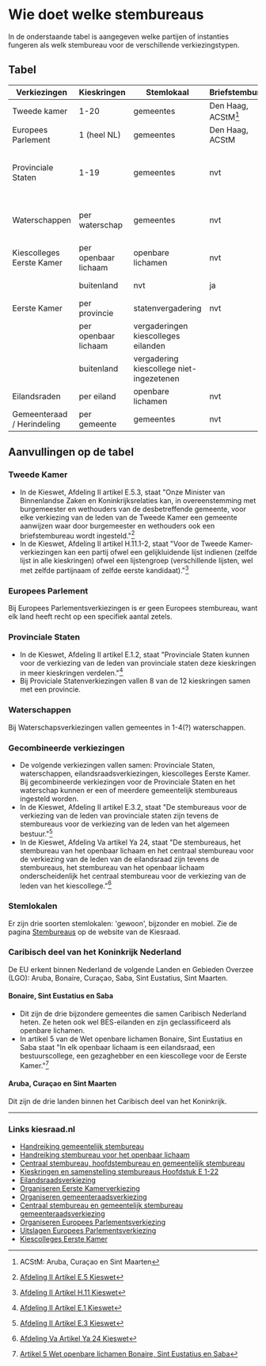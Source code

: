 # Wie doet welke stembureaus

In de onderstaande tabel is aangegeven welke partijen of instanties fungeren als welk stembureau voor de verschillende verkiezingstypen.

## Tabel

| Verkiezingen               | Kieskringen      | Stemlokaal        | Briefstembureau     | GSB            | HSB           | CSB            |
| -------------------------- | ---------------- | ----------------- | ------------------ | -------------- | ------------- | -------------- |
| Tweede kamer               | 1-20             | gemeentes         | Den Haag, ACStM[^1]    | gemeente       | kieskring     | Kiesraad       |
| Europees Parlement         | 1 (heel NL)      | gemeentes         | Den Haag, ACStM    | gemeente       | 20 HSBs       | Kiesraad       |
| Provinciale Staten         | 1-19             | gemeentes         | nvt                | gemeente       | als meerdere kieskringen in één provincie | 1 gemeente per provincie |
| Waterschappen              | per waterschap   | gemeentes         | nvt                | gemeente       | nvt           | 1 gemeente per waterschap |
| Kiescolleges Eerste Kamer  | per openbaar lichaam | openbare lichamen | nvt            | nvt            | nvt           | per eiland     |
|                            | buitenland       | nvt               | ja                 | nvt            | nvt           | Zuid-Holland   |
| Eerste Kamer               | per provincie    | statenvergadering | nvt                | nvt            | nvt           | Kiesraad       |
|                            | per openbaar lichaam | vergaderingen kiescolleges eilanden  |    |     |               |                |
|                            | buitenland       | vergadering kiescollege niet-ingezetenen |    |     |               |                |
| Eilandsraden               | per eiland       | openbare lichamen | nvt                | nvt            | nvt           | per eiland     |
| Gemeenteraad / Herindeling | per gemeente     | gemeentes         | nvt                | gemeente       | nvt           | per gemeente   |

[^1]: ACStM: Aruba, Curaçao en Sint Maarten

## Aanvullingen op de tabel

### Tweede Kamer

- In de Kieswet, Afdeling II artikel E.5.3, staat "Onze Minister van Binnenlandse Zaken en Koninkrijksrelaties kan, in overeenstemming met burgemeester en wethouders van de desbetreffende gemeente, voor elke verkiezing van de leden van de Tweede Kamer een gemeente aanwijzen waar door burgemeester en wethouders ook een briefstembureau wordt ingesteld."[^2]
- In de Kieswet, Afdeling II artikel H.11.1-2, staat "Voor de Tweede Kamer-verkiezingen kan een partij ofwel een gelijkluidende lijst indienen (zelfde lijst in alle kieskringen) ofwel een lijstengroep (verschillende lijsten, wel met zelfde partijnaam of zelfde eerste kandidaat)."[^3]

[^2]: [Afdeling II Artikel E.5 Kieswet](https://wetten.overheid.nl/jci1.3:c:BWBR0004627&afdeling=II&hoofdstuk=E&paragraaf=2&artikel=E_5&z=2023-06-20&g=2023-06-20)
[^3]: [Afdeling II Artikel H.11 Kieswet](https://wetten.overheid.nl/jci1.3:c:BWBR0004627&afdeling=II&hoofdstuk=H&artikel=H_11&z=2023-06-20&g=2023-06-20)

### Europees Parlement

Bij Europees Parlementsverkiezingen is er geen Europees stembureau, want elk land heeft recht op een specifiek aantal zetels.

### Provinciale Staten

- In de Kieswet, Afdeling II artikel E.1.2, staat "Provinciale Staten kunnen voor de verkiezing van de leden van provinciale staten deze kieskringen in meer kieskringen verdelen."[^4]
- Bij Proviciale Statenverkiezingen vallen 8 van de 12 kieskringen samen met een provincie.

[^4]: [Afdeling II Artikel E.1 Kieswet](https://wetten.overheid.nl/jci1.3:c:BWBR0004627&afdeling=II&hoofdstuk=E&paragraaf=1&artikel=E_1&z=2023-06-20&g=2023-06-20)

### Waterschappen

Bij Waterschapsverkiezingen vallen gemeentes in 1-4(?) waterschappen.

### Gecombineerde verkiezingen

- De volgende verkiezingen vallen samen: Provinciale Staten, waterschappen, eilandsraadsverkiezingen, kiescolleges Eerste Kamer. Bij gecombineerde verkiezingen voor de Provinciale Staten en het waterschap kunnen er een of meerdere gemeentelijk stembureaus ingesteld worden.
- In de Kieswet, Afdeling II artikel E.3.2, staat "De stembureaus voor de verkiezing van de leden van provinciale staten zijn tevens de stembureaus voor de verkiezing van de leden van het algemeen bestuur."[^5]
- In de Kieswet, Afdeling Va artikel Ya 24, staat "De stembureaus, het stembureau van het openbaar lichaam en het centraal stembureau voor de verkiezing van de leden van de eilandsraad zijn tevens de stembureaus, het stembureau van het openbaar lichaam onderscheidenlijk het centraal stembureau voor de verkiezing van de leden van het kiescollege."[^6]

[^5]: [Afdeling II Artikel E.3 Kieswet](https://wetten.overheid.nl/jci1.3:c:BWBR0004627&afdeling=II&hoofdstuk=E&paragraaf=2&artikel=E_3&z=2023-06-20&g=2023-06-20)
[^6]: [Afdeling Va Artikel Ya 24 Kieswet](https://wetten.overheid.nl/jci1.3:c:BWBR0004627&afdeling=Va&hoofdstuk=Ya&paragraaf=3a&artikel=Ya_24&z=2023-06-20&g=2023-06-20)

### Stemlokalen

Er zijn drie soorten stemlokalen: 'gewoon', bijzonder en mobiel. Zie de pagina [Stembureaus](https://www.kiesraad.nl/verkiezingen/herindelingen/stembureaus) op de website van de Kiesraad.

### Caribisch deel van het Koninkrijk Nederland

De EU erkent binnen Nederland de volgende Landen en Gebieden Overzee (LGO): Aruba, Bonaire, Curaçao, Saba, Sint Eustatius, Sint Maarten.

#### Bonaire, Sint Eustatius en Saba

- Dit zijn de drie bijzondere gemeentes die samen Caribisch Nederland heten. Ze heten ook wel BES-eilanden en zijn geclassificeerd als openbare lichamen.
- In artikel 5 van de Wet openbare lichamen Bonaire, Sint Eustatius en Saba staat "In elk openbaar lichaam is een eilandsraad, een bestuurscollege, een gezaghebber en een kiescollege voor de Eerste Kamer."[^7]

[^7]: [Artikel 5 Wet openbare lichamen Bonaire, Sint Eustatius en Saba](https://wetten.overheid.nl/jci1.3:c:BWBR0028142&hoofdstuk=III&afdeling=I&artikel=5&z=2023-04-01&g=2023-04-01)

#### Aruba, Curaçao en Sint Maarten

Dit zijn de drie landen binnen het Caribisch deel van het Koninkrijk.

---

### Links kiesraad.nl

- [Handreiking gemeentelijk stembureau](https://www.kiesraad.nl/adviezen-en-publicaties/publicaties/2023/2/10/handreiking-gemeentelijk-stembureau-2023)
- [Handreiking stembureau voor het openbaar lichaam](https://www.kiesraad.nl/adviezen-en-publicaties/publicaties/2023/3/3/handreiking-stembureau-voor-het-openbaar-lichaam)
- [Centraal stembureau, hoofdstembureau en gemeentelijk stembureau](https://www.kiesraad.nl/verkiezingen/tweede-kamer/organiseren-verkiezing/centraal-stembureau-hoofdstembureau-en-gemeentelijk-stembureau)
- [Kieskringen en samenstelling stembureaus Hoofdstuk E 1-22](https://www.kiesraad.nl/kieswet-in-het-kort/verkiezing-tweede-kamer-provinciale-staten-waterschappen-gemeenteraden-eilandsraden-en-europees-parlement/kieskringen-en-samenstelling-stembureaus-hoofdstuk-e-1-11)
- [Eilandsraadsverkiezing](https://www.kiesraad.nl/verkiezingen/eilandsraden)
- [Organiseren Eerste Kamerverkiezing](https://www.kiesraad.nl/verkiezingen/eerste-kamer/organiseren-verkiezing)
- [Organiseren gemeenteraadsverkiezing](https://www.kiesraad.nl/verkiezingen/gemeenteraden/organiseren-verkiezing)
- [Centraal stembureau en gemeentelijk stembureau gemeenteraadsverkiezing](https://www.kiesraad.nl/verkiezingen/gemeenteraden/organiseren-verkiezing/centraal-stembureau-en-hoofdstembureau)
- [Organiseren Europees Parlementsverkiezing](https://www.kiesraad.nl/verkiezingen/europees-parlement/organiseren-verkiezing)
- [Uitslagen Europees Parlementsverkiezing](https://www.kiesraad.nl/verkiezingen/europees-parlement/uitslagen)
- [Kiescolleges Eerste Kamer](https://www.kiesraad.nl/verkiezingen/kiescolleges)
